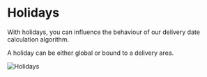 # Holidays

With holidays, you can influence the behaviour of our delivery date calculation algorithm.

A holiday can be either global or bound to a delivery area.

![Holidays](/images/docs/holidays.png)
